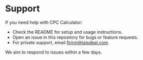 # Support

If you need help with CPC Calculator:

- Check the README for setup and usage instructions.
- Open an issue in this repository for bugs or feature requests.
- For private support, email firinn@taisdeal.com.

We aim to respond to issues within a few days.
